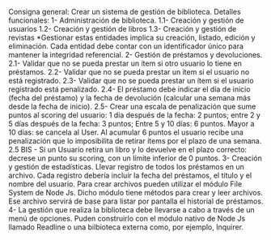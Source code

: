 Consigna general: Crear un sistema de gestión de biblioteca.
Detalles funcionales:
1- Administración de biblioteca.
1.1- Creación y gestión de usuarios 
1.2- Creación y gestión de libros 
1.3- Creación y gestión de revistas 
*Gestionar estas entidades implica su creación, listado, edición y eliminación. Cada entidad debe contar con un identificador único para mantener la integridad referencial.
2- Gestión de préstamos y devoluciones.
2.1- Validar que no se pueda prestar un ítem si otro usuario lo tiene en préstamos. 
2.2- Validar que no se pueda prestar un ítem si el usuario no está registrado.
2.3- Validar que no se pueda prestar un ítem si el usuario registrado está penalizado.
2.4- El préstamo debe indicar el día de inicio (fecha del préstamo) y la fecha de devolución (calcular una semana más desde la fecha de inicio).
2.5- Crear una escala de penalización que sume puntos al scoring del usuario:
	1 día después de la fecha: 2 puntos;
	entre 2 y 5 días después de la fecha: 3 puntos;
	Entre 5 y 10 días: 6 puntos.
	Mayor a 10 días: se cancela al User.
	Al acumular 6 puntos el usuario recibe una penalización que lo imposibilita de retirar ítems por el plazo de una semana.
	2.5 BIS - Si un Usuario retira un libro y lo devuelve en el plazo correcto: decrese un punto su scoring, con un límite inferior de 0 puntos.
3- Creación y gestión de estadísticas. Llevar registro de todos los préstamos en un archivo. Cada registro debería incluír la fecha del préstamos, el título y el nombre del usuario.
 Para crear archivos pueden utilizar el módulo File System de Node Js. Dicho módulo tiene métodos para crear y leer archivos. Ese archivo servirá de base para listar por pantalla el historial de préstamos.
4- La gestión que realiza la biblioteca debe llevarse a cabo a través de un menú de opciones. Puden construirlo con el módulo nativo de Node Js llamado Readline o una bilbioteca externa como, por ejemplo, Inquirer.
